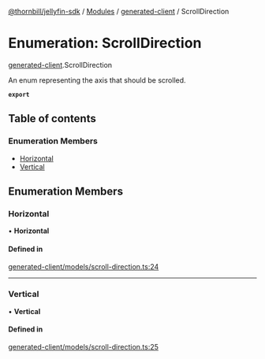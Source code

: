 [@thornbill/jellyfin-sdk](../README.md) / [Modules](../modules.md) / [generated-client](../modules/generated_client.md) / ScrollDirection

# Enumeration: ScrollDirection

[generated-client](../modules/generated_client.md).ScrollDirection

An enum representing the axis that should be scrolled.

**`export`**

## Table of contents

### Enumeration Members

- [Horizontal](generated_client.ScrollDirection.md#horizontal)
- [Vertical](generated_client.ScrollDirection.md#vertical)

## Enumeration Members

### Horizontal

• **Horizontal**

#### Defined in

[generated-client/models/scroll-direction.ts:24](https://github.com/jellyfin/jellyfin-sdk-typescript/blob/7402732/src/generated-client/models/scroll-direction.ts#L24)

___

### Vertical

• **Vertical**

#### Defined in

[generated-client/models/scroll-direction.ts:25](https://github.com/jellyfin/jellyfin-sdk-typescript/blob/7402732/src/generated-client/models/scroll-direction.ts#L25)
